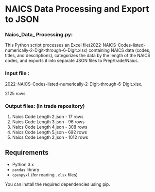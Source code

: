 # NAICS Data Processing and Export to JSON

### Naics_Data_ Processing.py: 
This Python script processes an Excel file(2022-NAICS-Codes-listed-numerically-2-Digit-through-6-Digit.xlsx) containing NAICS data (codes, titles, and descriptions), categorizes the data by the length of the NAICS codes, and exports it into separate JSON files to Prep/trade/Naics.

### Input file : 
2022-NAICS-Codes-listed-numerically-2-Digit-through-6-Digit.xlsx.

2125 rows


### Output files: (in trade repository)
1. Naics Code Length 2.json - 17 rows
2. Naics Code Length 3.json - 96 rows
3. Naics Code Length 4.json - 308 rows
4. Naics Code Length 5.json - 692 rows
5. Naics Code Length 2.json - 1012 rows


## Requirements

- Python 3.x
- `pandas` library
- `openpyxl` (for reading `.xlsx` files)

You can install the required dependencies using pip.

